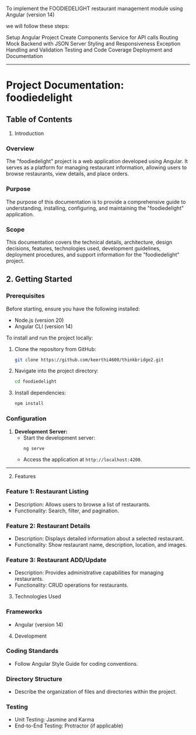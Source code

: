 To implement the FOODIEDELIGHT restaurant management module using Angular (version 14)

we will follow these steps:

Setup Angular Project
Create Components
Service for API calls
Routing
Mock Backend with JSON Server
Styling and Responsiveness
Exception Handling and Validation
Testing and Code Coverage
Deployment and Documentation

---

# Project Documentation: foodiedelight

## Table of Contents

1. Introduction

### Overview
The "foodiedelight" project is a web application developed using Angular. It serves as a platform for managing restaurant information, allowing users to browse restaurants, view details, and place orders.

### Purpose
The purpose of this documentation is to provide a comprehensive guide to understanding, installing, configuring, and maintaining the "foodiedelight" application.

### Scope
This documentation covers the technical details, architecture, design decisions, features, technologies used, development guidelines, deployment procedures, and support information for the "foodiedelight" project.


## 2. Getting Started

### Prerequisites
Before starting, ensure you have the following installed:
- Node.js (version 20)
- Angular CLI (version 14)

To install and run the project locally:
1. Clone the repository from GitHub:
   ```bash
   git clone https://github.com/keerthi4600/thinkbridge2.git
   ```
2. Navigate into the project directory:
   ```bash
   cd foodiedelight
   ```
3. Install dependencies:
   ```bash
   npm install
   ```

### Configuration

1. **Development Server:**
   - Start the development server:
     ```bash
     ng serve
     ```
   - Access the application at `http://localhost:4200`.
---
2. Features

### Feature 1: Restaurant Listing
- Description: Allows users to browse a list of restaurants.
- Functionality: Search, filter, and pagination.

### Feature 2: Restaurant Details
- Description: Displays detailed information about a selected restaurant.
- Functionality: Show restaurant name, description, location, and images.

### Feature 3: Restaurant ADD/Update
- Description: Provides administrative capabilities for managing restaurants.
- Functionality: CRUD operations for restaurants.


3. Technologies Used

### Frameworks
- Angular (version 14)


4. Development

### Coding Standards
- Follow Angular Style Guide for coding conventions.

### Directory Structure
- Describe the organization of files and directories within the project.

### Testing
- Unit Testing: Jasmine and Karma
- End-to-End Testing: Protractor (if applicable)


